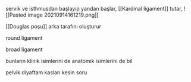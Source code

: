 servik ve isthmusdan başlayıp yandan başlar, [[Kardinal ligament]] tutar, ![[Pasted image 20210914161219.png]]

[[Douglas poşu]] arka tarafını oluşturur

round ligament

broad ligament

bunların klinik isimlerini de anatomik isimlerini de bil

pelvik diyaftam kasları kesin soru
